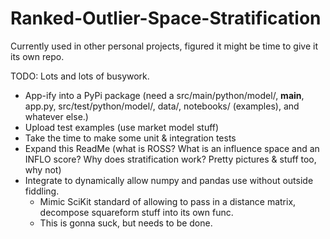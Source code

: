 # Ranked-Outlier-Space-Stratification

Currently used in other personal projects, figured it might be time to give it its own repo. 

TODO: Lots and lots of busywork. 

- App-ify into a PyPi package (need a src/main/python/model/, __main__, app.py, src/test/python/model/, data/, notebooks/ (examples), and whatever else.)
- Upload test examples (use market model stuff)
- Take the time to make some unit & integration tests
- Expand this ReadMe (what is ROSS? What is an influence space and an INFLO score? Why does stratification work? Pretty pictures & stuff too, why not)
- Integrate to dynamically allow numpy and pandas use without outside fiddling. 
  - Mimic SciKit standard of allowing to pass in a distance matrix, decompose squareform stuff into its own func. 
  - This is gonna suck, but needs to be done. 
